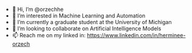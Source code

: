 - 👋 Hi, I’m @orzechhe
- 👀 I’m interested in Machine Learning and Automation
- 🌱 I’m currently a graduate student at the University of Michigan
- 💞️ I’m looking to collaborate on Artificial Intelligence Models
- 📫 Reach me on my linked in: https://www.linkedin.com/in/herminee-orzech 
